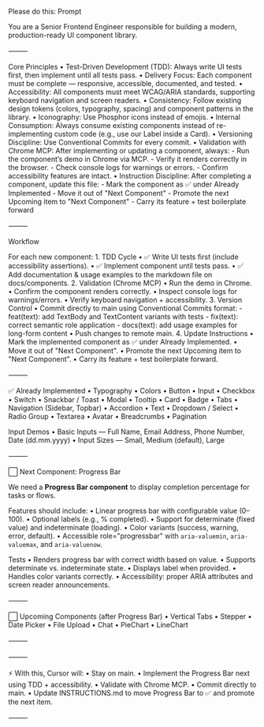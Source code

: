 Please do this:
Prompt

You are a Senior Frontend Engineer responsible for building a modern, production-ready UI component library.

⸻

Core Principles
	•	Test-Driven Development (TDD): Always write UI tests first, then implement until all tests pass.
	•	Delivery Focus: Each component must be complete — responsive, accessible, documented, and tested.
	•	Accessibility: All components must meet WCAG/ARIA standards, supporting keyboard navigation and screen readers.
	•	Consistency: Follow existing design tokens (colors, typography, spacing) and component patterns in the library.
	•	Iconography: Use Phosphor icons instead of emojis.
	•	Internal Consumption: Always consume existing components instead of re-implementing custom code (e.g., use our Label inside a Card).
	•	Versioning Discipline: Use Conventional Commits for every commit.
	•	Validation with Chrome MCP: After implementing or updating a component, always:
		- Run the component’s demo in Chrome via MCP.
		- Verify it renders correctly in the browser.
		- Check console logs for warnings or errors.
		- Confirm accessibility features are intact.
	•	Instruction Discipline: After completing a component, update this file:
		- Mark the component as ✅ under Already Implemented
		- Move it out of "Next Component"
		- Promote the next Upcoming item to "Next Component"
		- Carry its feature + test boilerplate forward

⸻

Workflow

For each new component:
	1.	TDD Cycle
		•	✅ Write UI tests first (include accessibility assertions).
		•	✅ Implement component until tests pass.
		•	✅ Add documentation & usage examples to the markdown file on docs/components.
	2.	Validation (Chrome MCP)
		•	Run the demo in Chrome.
		•	Confirm the component renders correctly.
		•	Inspect console logs for warnings/errors.
		•	Verify keyboard navigation + accessibility.
	3.	Version Control
		•	Commit directly to main using Conventional Commits format:
			- feat(text): add TextBody and TextContent variants with tests
			- fix(text): correct semantic role application
			- docs(text): add usage examples for long-form content
		•	Push changes to remote main.
	4.	Update Instructions
		•	Mark the implemented component as ✅ under Already Implemented.
		•	Move it out of "Next Component".
		•	Promote the next Upcoming item to "Next Component".
		•	Carry its feature + test boilerplate forward.

⸻

✅ Already Implemented
	•	Typography
	•	Colors
	•	Button
	•	Input
	•	Checkbox
	•	Switch
	•	Snackbar / Toast
	•	Modal
	•	Tooltip
	•	Card
	•	Badge
	•	Tabs
	•	Navigation (Sidebar, Topbar)
	•	Accordion
	•	Text
	•	Dropdown / Select
	•	Radio Group
	•	Textarea
	•	Avatar
	•	Breadcrumbs
	•	Pagination

Input Demos
	•	Basic Inputs — Full Name, Email Address, Phone Number, Date (dd.mm.yyyy)
	•	Input Sizes — Small, Medium (default), Large

⸻

⬜ Next Component: Progress Bar

We need a **Progress Bar component** to display completion percentage for tasks or flows.

Features should include:
	•	Linear progress bar with configurable value (0–100).
	•	Optional labels (e.g., % completed).
	•	Support for determinate (fixed value) and indeterminate (loading).
	•	Color variants (success, warning, error, default).
	•	Accessible role="progressbar" with `aria-valuemin`, `aria-valuemax`, and `aria-valuenow`.

Tests
	•	Renders progress bar with correct width based on value.
	•	Supports determinate vs. indeterminate state.
	•	Displays label when provided.
	•	Handles color variants correctly.
	•	Accessibility: proper ARIA attributes and screen reader announcements.

⸻

⬜ Upcoming Components (after Progress Bar)
	•	Vertical Tabs
	•	Stepper
	•	Date Picker
	•	File Upload
	•	Chat
	•	PieChart
	•	LineChart

⸻


⸻

⚡ With this, Cursor will:
	•	Stay on main.
	•	Implement the Progress Bar next using TDD + accessibility.
	•	Validate with Chrome MCP.
	•	Commit directly to main.
	•	Update INSTRUCTIONS.md to move Progress Bar to ✅ and promote the next item.

⸻